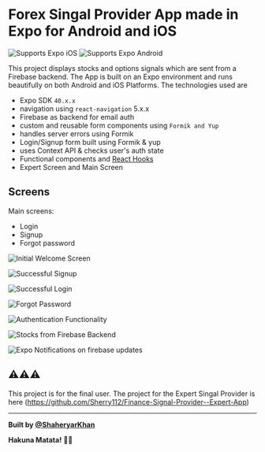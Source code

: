 # Forex Singal Provider App made in Expo for Android and iOS

<p>
  <!-- iOS -->
  <img alt="Supports Expo iOS" longdesc="Supports Expo iOS" src="https://img.shields.io/badge/iOS-4630EB.svg?style=flat-square&logo=APPLE&labelColor=999999&logoColor=fff" />
  <!-- Android -->
  <img alt="Supports Expo Android" longdesc="Supports Expo Android" src="https://img.shields.io/badge/Android-4630EB.svg?style=flat-square&logo=ANDROID&labelColor=A4C639&logoColor=fff" />  
</p>

This project displays stocks and options signals which are sent from a Firebase backend. The App is built on an Expo environment and runs beautifully on both Android and iOS Platforms. The technologies used are

- Expo SDK `40.x.x`
- navigation using `react-navigation` 5.x.x
- Firebase as backend for email auth
- custom and reusable form components  using `Formik and Yup`
- handles server errors using Formik
- Login/Signup form built using Formik & yup
- uses Context API & checks user's auth state
- Functional components and [React Hooks](https://reactjs.org/docs/hooks-intro.html)
- Expert Screen and Main Screen


## Screens

Main screens:

- Login
- Signup
- Forgot password

![Initial Welcome Screen](https://i.imgur.com/KJAzftx.gif)

![Successful Signup](https://i.imgur.com/Ih72jol.gif)

![Successful Login](https://i.imgur.com/Xp0tiI1.gif)

![Forgot Password](https://i.imgur.com/HDvQMfp.png)

![Authentication Functionality](https://i.imgur.com/YmY1S84.gif)

![Stocks from Firebase Backend](https://i.imgur.com/GcOmB50.jpeg)

![Expo Notifications on firebase updates](https://i.imgur.com/R1X7A3I.png)
## ⚠️⚠️⚠️

This project is for the final user. The project for the Expert Singal Provider is here (https://github.com/Sherry112/Finance-Signal-Provider--Expert-App)

---

<strong>Built by [@ShaheryarKhan](https://www.linkedin.com/in/shaheryar-khan-911417126/)</strong>

**Hakuna Matata!** 🎉🎉
